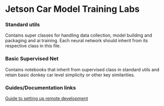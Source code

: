 # Jetson Car Model Training Labs

### Standard utils

Contains super classes for handling data collection, model building and packaging and ai training. Each neural network should inherit from its respective class in this file.

### Basic Supervised Net

Contains notebooks that inherit from supervised class in standard utils and retain basic donkey car level simplicity or other key similarities. 

### Guides/Documentation links

[Guide to setting up remote development](https://docs.google.com/document/d/1wSHLoMC-gD7WHpe9gf-_FAuZ_scezCnRbX0YUhMoTa4/edit)
